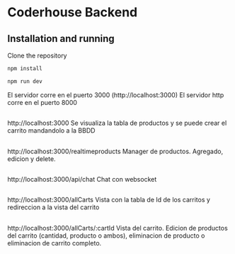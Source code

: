 # Coderhouse Backend

## Installation and running

Clone the repository

```bash
npm install
```

```bash
npm run dev
```

El servidor corre en el puerto 3000 (http://localhost:3000)
El servidor http corre en el puerto 8000

## 
http://localhost:3000 Se visualiza la tabla de productos y se puede crear el carrito mandandolo a la BBDD

## 
http://localhost:3000/realtimeproducts  Manager de productos. Agregado, edicion y delete.

## 
http://localhost:3000/api/chat Chat con websocket

## 
http://localhost:3000/allCarts Vista con la tabla de Id de los carritos y redireccion a la vista del carrito

## 
http://localhost:3000/allCarts/:cartId Vista del carrito. Edicion de productos del carrito (cantidad, producto o ambos), eliminacion de producto o eliminacion de carrito completo. 

